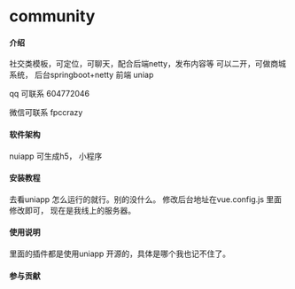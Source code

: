 # community

#### 介绍
 社交类模板，可定位，可聊天，配合后端netty，发布内容等  可以二开，可做商城系统，   后台springboot+netty    前端 uniap

qq 可联系    604772046

微信可联系  fpccrazy

#### 软件架构
nuiapp  可生成h5， 小程序


#### 安装教程
去看uniapp 怎么运行的就行。别的没什么。 修改后台地址在vue.config.js 里面修改即可，
现在是我线上的服务器。


#### 使用说明

里面的插件都是使用uniapp 开源的，具体是哪个我也记不住了。

#### 参与贡献

